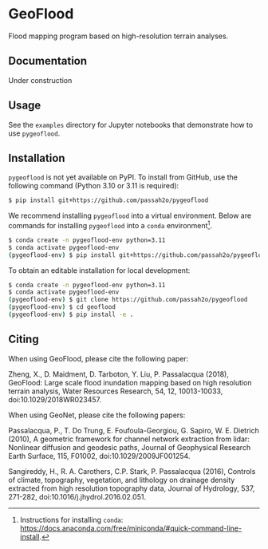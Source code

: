 # GeoFlood

Flood mapping program based on high-resolution terrain analyses.

## Documentation

Under construction

## Usage

See the `examples` directory for Jupyter notebooks that demonstrate how to use `pygeoflood`.

## Installation
`pygeoflood` is not yet available on PyPI. To install from GitHub, use the following command (Python 3.10 or 3.11 is required):

```bash
$ pip install git+https://github.com/passah2o/pygeoflood
```

We recommend installing `pygeoflood` into a virtual environment. Below are commands for installing `pygeoflood` into a `conda` environment[^1].

```bash
$ conda create -n pygeoflood-env python=3.11
$ conda activate pygeoflood-env
(pygeoflood-env) $ pip install git+https://github.com/passah2o/pygeoflood
```

To obtain an editable installation for local development:

```bash
$ conda create -n pygeoflood-env python=3.11
$ conda activate pygeoflood-env
(pygeoflood-env) $ git clone https://github.com/passah2o/pygeoflood
(pygeoflood-env) $ cd geoflood
(pygeoflood-env) $ pip install -e .
```

[^1]: Instructions for installing `conda`: https://docs.anaconda.com/free/miniconda/#quick-command-line-install.

## Citing

When using GeoFlood, please cite the following paper:

Zheng, X., D. Maidment, D. Tarboton, Y. Liu, P. Passalacqua (2018), GeoFlood: Large scale flood inundation mapping based on high resolution terrain analysis, Water Resources Research, 54, 12, 10013-10033, doi:10.1029/2018WR023457.

When using GeoNet, please cite the following papers:

Passalacqua, P., T. Do Trung, E. Foufoula-Georgiou, G. Sapiro, W. E. Dietrich (2010), A geometric framework for channel network extraction from lidar: Nonlinear diffusion and geodesic paths, Journal of Geophysical Research Earth Surface, 115, F01002, doi:10.1029/2009JF001254.

Sangireddy, H., R. A. Carothers, C.P. Stark, P. Passalacqua (2016), Controls of climate, topography, vegetation, and lithology on drainage density extracted from high resolution topography data, Journal of Hydrology, 537, 271-282, doi:10.1016/j.jhydrol.2016.02.051.

